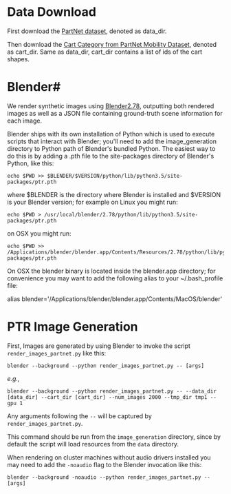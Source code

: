 # Data Download
First download the [PartNet dataset](https://partnet.cs.stanford.edu/), denoted as data_dir.

Then download the [Cart Category from PartNet Mobility Dataset](https://sapien.ucsd.edu/browse), denoted as cart_dir. Same as data_dir, cart_dir contains a list of ids of the cart shapes.

# Blender#
We render synthetic images using [Blender2.78](https://www.blender.org/download/releases/2-78/), outputting both rendered images as well as a JSON file containing ground-truth scene information for each image.

Blender ships with its own installation of Python which is used to execute scripts that interact with Blender; you'll need to add the image_generation directory to Python path of Blender's bundled Python. The easiest way to do this is by adding a .pth file to the site-packages directory of Blender's Python, like this:

```
echo $PWD >> $BLENDER/$VERSION/python/lib/python3.5/site-packages/ptr.pth
```

where $BLENDER is the directory where Blender is installed and $VERSION is your Blender version; for example on Linux you might run:
```
echo $PWD > /usr/local/blender/2.78/python/lib/python3.5/site-packages/ptr.pth
```

on OSX you might run:

```
echo $PWD >> /Applications/blender/blender.app/Contents/Resources/2.78/python/lib/python3.5/site-packages/ptr.pth
```

On OSX the blender binary is located inside the blender.app directory; for convenience you may want to add the following alias to your ~/.bash_profile file:

alias blender='/Applications/blender/blender.app/Contents/MacOS/blender'

# PTR Image Generation
First, 
Images are generated by using Blender to invoke the script `render_images_partnet.py` like this:

```
blender --background --python render_images_partnet.py -- [args]
```

*e.g.,*
```
blender --background --python render_images_partnet.py -- --data_dir [data_dir] --cart_dir [cart_dir] --num_images 2000 --tmp_dir tmp1 --gpu 1
```

Any arguments following the `--` will be captured by `render_images_partnet.py`.

This command should be run from the `image_generation` directory, since by default the script will load resources from the `data` directory.

When rendering on cluster machines without audio drivers installed you may need to add the `-noaudio` flag to the Blender invocation like this:

```
blender --background -noaudio --python render_images_partnet.py -- [args]
```
